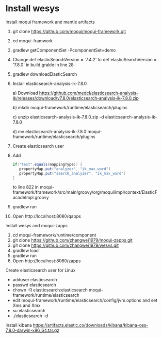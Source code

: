 # Install wesys

Install moqui framework and mantle artifacts

1. git clone https://github.com/moqui/moqui-framework.git
2. cd moqui-framwork
3. gradlew getComponentSet -PcomponentSet=demo
4. Change def elasticSearchVersion = '7.4.2' to def elasticSearchVersion = '7.8.0' in build.gralde in line 28
6. gradlew downloadElasticSearch
7. Install elasticsearch-analysis-ik-7.8.0 
   
   a) Download https://github.com/medcl/elasticsearch-analysis-ik/releases/download/v7.8.0/elasticsearch-analysis-ik-7.8.0.zip
      
   b) mkdir moqui-framework/runtime/elasticsearch/plugins

   c) unzip elasticsearch-analysis-ik-7.8.0.zip -d elasticsearch-analysis-ik-7.8.0
   
   d) mv elasticsearch-analysis-ik-7.8.0 moqui-framework/runtime/elasticsearch/plugins

8. Create elasticsearch user
9. Add
   ```java
   if("text".equals(mappingType)) {
      propertyMap.put("analyzer", "ik_max_word")
      propertyMap.put("search_analyzer", "ik_max_word")
   }
   ````
   
   to line 822 in moqui-framework/framework/src/main/groovy/org/moqui/impl/context/ElasticFacadeImpl.groovy
10. gradlew run
11. Open http://localhost:8080/qapps

Install wesys and moqui-zapps

1. cd moqui-framework/runtime/component
2. git clone https://github.com/zhangwei1979/moqui-zapps.git
3. git clone https://github.com/zhangwei1979/wesys.git
4. gradlew load
5. gradlew run
6. Open http://localhost:8080/zapps

Create elasticsearch user for Linux

* adduser elasticsearch
* passwd elasticsearch
* chown -R elasticsearch:elasticsearch moqui-framework/runtime/elasticsearch
* edit moqui-framework/runtime/elasticsearch/config/jvm.options and set Xms and Xmx
* su elasticsearch
* ./elasticsearch -d

Install kibana
https://artifacts.elastic.co/downloads/kibana/kibana-oss-7.8.0-darwin-x86_64.tar.gz

